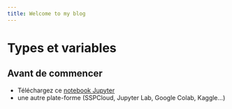 ```yaml
---
title: Welcome to my blog
---
```

# Types et variables



## Avant de commencer

-   Téléchargez ce
    <a href="01-types-et-variables.ipynb" target="_blank">notebook
    Jupyter</a>
-   une autre plate-forme (SSPCloud, Jupyter Lab, Google Colab,
        Kaggle…)


